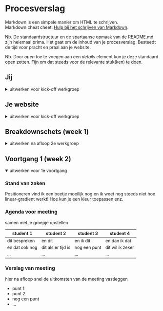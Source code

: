 # Procesverslag
Markdown is een simpele manier om HTML te schrijven.  
Markdown cheat cheet: [Hulp bij het schrijven van Markdown](https://github.com/adam-p/markdown-here/wiki/Markdown-Cheatsheet).

Nb. De standaardstructuur en de spartaanse opmaak van de README.md zijn helemaal prima. Het gaat om de inhoud van je procesverslag. Besteedt de tijd voor pracht en praal aan je website.

Nb. Door *open* toe te voegen aan een *details* element kun je deze standaard open zetten. Fijn om dat steeds voor de relevante stuk(ken) te doen.




## Jij

<details>
<summary>uitwerken voor kick-off werkgroep</summary>

### Auteur:
Heba Ghozlan

#### Je startniveau:
Ik kan niet zo goed programmeren en vind ik nog steeds moeilijk, een simple website met html en css kan ik wel bouwen maar nog niet echt met javascript daarin verwerkt.
Ik denk daarom dat ik bij de rode hoor.

#### Je focus:
Ik ga voor een surface plane een website maken omdat ik de layout van de website zo goed proberen na te maken in een device!

</details>





## Je website


<details>
<summary>uitwerken voor kick-off werkgroep</summary>

### Je opdracht:
Ik ga de website het tesla auto namaken omdat ik het ontwerp, kleuren en interactie ervan leuk vind. (link: tesla.com)

#### Screenshot(s) van de eerste pagina (small screen):
Hier zie je de homepagina van de website  
<img src="images/pagina1.png" width="375px" alt="home page">

#### Screenshot(s) van de tweede pagina (small screen):
Een betaal pagina
<img src="images/pagina2.png" width="375px" alt="account">

</details>

## Breakdownschets (week 1)

<details>
<summary>uitwerken na afloop 2e werkgroep</summary>

### de hele pagina:
<img src="images/dummy-plaatje.jpg" width="375px" alt="breakdown van de hele pagina">

### dynamisch deel (bijv menu):
<img src="images/dummy-plaatje.jpg" width="375px" alt="breakdown van een dynamisch deel">

</details>





## Voortgang 1 (week 2)

<details open>
<summary>uitwerken voor 1e voortgang</summary>

### Stand van zaken
Positioneren vind ik een beetje moeilijk nog en ik weet nog steeds niet hoe linear-gradient werkt! Hoe kun je een kleur toepassen enz.


### Agenda voor meeting
samen met je groepje opstellen

| student 1      | student 2          | student 3    | student 4        |
| ---            | ---                | ---          | ---              |
| dit bespreken  | en dit             | en ik dit    | en dan ik dat    |
| en dat ook nog | dit als er tijd is | nog een punt | dit wil ik zeker |
| ...            | ...                | ...          | ...              |


### Verslag van meeting
hier na afloop snel de uitkomsten van de meeting vastleggen

- punt 1
- punt 2
- nog een punt
- ...

</details>
